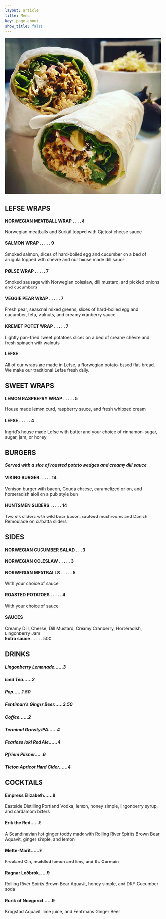 ```yaml
---
layout: article
title: Menu
key: page-about
show_title: false
---
```


![Wrap.png](/assets/images/cover-wrap.png)

## LEFSE WRAPS
#### NORWEGIAN MEATBALL WRAP . . . . 8
Norwegian meatballs and Surkål topped with Gjetost cheese sauce
#### SALMON WRAP . . . . . 9
Smoked salmon, slices of hard-boiled egg and cucumber on a bed of arugula topped with chèvre and our house made dill sauce
#### PØLSE WRAP . . . . . 7
Smoked sausage with Norwegian coleslaw, dill mustard, and pickled onions and cucumbers
#### VEGGIE PEAR WRAP . . . . . 7
Fresh pear, seasonal mixed greens, slices of hard-boiled egg and cucumber, feta, walnuts, and creamy cranberry sauce
#### KREMET POTET WRAP . . . . . 7
Lightly pan-fried sweet potatoes slices on a bed of creamy chèvre and fresh spinach with walnuts

<div class="card">
  <div class="card__content">
    <div class="card__header">
      <h4>LEFSE</h4>
    </div>
    <p>All of our wraps are made in Lefse, a Norwegian potato-based flat-bread.<br>
      We make our traditional Lefse fresh daily. </p>
  </div>
</div>

## SWEET WRAPS
#### LEMON RASPBERRY WRAP . . . . . 5
House made lemon curd, raspberry sauce, and fresh whipped cream 
#### LEFSE . . . . . 4
Ingrid’s house made Lefse with butter and your choice of
cinnamon-sugar, sugar, jam, or honey

## BURGERS

<div class="card">
  <div class="card__content">
    <h5> Served with a side of roasted potato wedges and creamy dill sauce </h5>
  </div>
</div>

#### VIKING BURGER . . . . . 14
Venison burger with bacon, Gouda cheese, caramelized onion,  and horseradish aioli on a pub style bun
#### HUNTSMEN SLIDERS . . . . . 14
Two elk sliders with wild boar bacon, sauteed mushrooms and Danish Remoulade on ciabatta sliders



## SIDES 
#### NORWEGIAN CUCUMBER SALAD . . . 3
#### NORWEGIAN COLESLAW . . . . . 3
#### NORWEGIAN MEATBALLS . . . . . 5
With your choice of sauce
#### ROASTED POTATOES . . . . . 4
With your choice of sauce

<div class="card">
  <div class="card__content">
    <div class="card__header">
      <h4>SAUCES</h4>
    </div>
    <p>Creamy Dill, Cheese, Dill Mustard, Creamy Cranberry, Horseradish, Lingonberry Jam <br>
    <strong>Extra sauce</strong> . . . . . 50¢</p>
  </div>
</div>

## DRINKS
##### Lingonberry Lemonade......3 
##### Iced Tea......2 
##### Pop......1.50 
##### Fentiman’s Ginger Beer......3.50
##### Coffee......2 
##### Terminal Gravity IPA......4 
##### Fearless loki Red Ale......4
##### Pfriem Pilsner......6
##### Tieton Apricot Hard Cider......4

## COCKTAILS
#### Empress Elizabeth......8
Eastside Distilling Portland Vodka, lemon, honey simple, lingonberry syrup, and cardamom bitters
#### Erik the Red......9
A Scandinavian  hot ginger toddy  made with Rolling River Spirits Brown Bear Aquavit, ginger simple, and lemon
#### Mette-Marit......9
Freeland Gin, muddled lemon and lime, and St. Germain
#### Ragnar Loðbrók......9
Rolling River Spirits Brown Bear Aquavit, honey simple, and DRY Cucumber soda
#### Rurik of Novgorod......9
Krogstad Aquavit, lime juice, and  Fentimans Ginger Beer